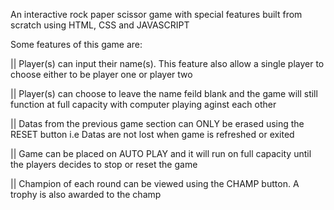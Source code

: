 An interactive rock paper scissor game with special features built from scratch using HTML, CSS and JAVASCRIPT 

Some features of this game are:

|| Player(s) can input their name(s). This feature also allow a single player to choose either to be player one or player two

|| Player(s) can choose to leave the name feild blank and the game will still function at full capacity with computer playing aginst each other

|| Datas from the previous game section can ONLY be erased using the RESET button i.e Datas are not lost when game is refreshed or exited

|| Game can be placed on AUTO PLAY and it will run on full capacity until the players decides to stop or reset the game

|| Champion of each round can be viewed using the CHAMP button. A trophy is also awarded to the champ
